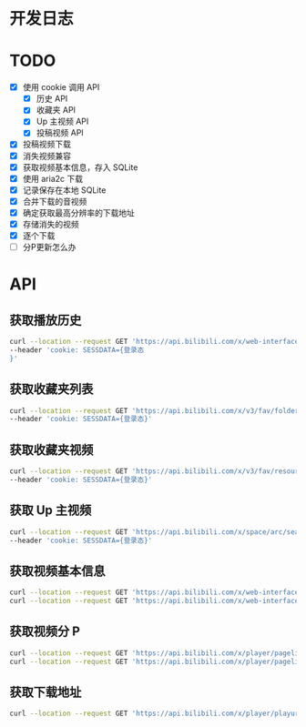 # 开发日志

# TODO
- [x] 使用 cookie 调用 API
  - [x] 历史 API
  - [x] 收藏夹 API
  - [x] Up 主视频 API
  - [x] 投稿视频 API
- [x] 投稿视频下载
- [x] 消失视频兼容
- [x] 获取视频基本信息，存入 SQLite
- [x] 使用 aria2c 下载
- [x] 记录保存在本地 SQLite
- [x] 合并下载的音视频
- [x] 确定获取最高分辨率的下载地址
- [x] 存储消失的视频
- [x] 逐个下载
- [ ] 分P更新怎么办

# API
## 获取播放历史
```bash
curl --location --request GET 'https://api.bilibili.com/x/web-interface/history/cursor?max=49405519&view_at=1642785653&business=archive' \
--header 'cookie: SESSDATA={登录态
}'
```

## 获取收藏夹列表
```bash
curl --location --request GET 'https://api.bilibili.com/x/v3/fav/folder/created/list-all?up_mid={用户ID}' \
--header 'cookie: SESSDATA={登录态}'
```

## 获取收藏夹视频
```bash
curl --location --request GET 'https://api.bilibili.com/x/v3/fav/resource/list?media_id={收藏夹ID}&pn=2&ps=20' \
--header 'cookie: SESSDATA={登录态}'
```

## 获取 Up 主视频
```bash
curl --location --request GET 'https://api.bilibili.com/x/space/arc/search?mid={用户ID}&ps=30&pn=2' \
--header 'cookie: SESSDATA={登录态}'
```

## 获取视频基本信息
```bash
curl --location --request GET 'https://api.bilibili.com/x/web-interface/view?bvid={BV号}'
curl --location --request GET 'https://api.bilibili.com/x/web-interface/view?aid={AV号}'
```

## 获取视频分 P
```bash
curl --location --request GET 'https://api.bilibili.com/x/player/pagelist?bvid={BV号}'
curl --location --request GET 'https://api.bilibili.com/x/player/pagelist?aid={AV号}'
```

## 获取下载地址
```bash
curl --location --request GET 'https://api.bilibili.com/x/player/playurl?avid={AV号}&cid={CID}'
```
